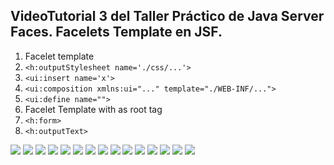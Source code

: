 
## VideoTutorial 3 del Taller Práctico de Java Server Faces. Facelets Template en JSF.

1. Facelet template
2. ```<h:outputStylesheet name='./css/...'>```
3. ```<ui:insert name='x'>```
4. ```<ui:composition xmlns:ui="..." template="./WEB-INF/...">```
5. ```<ui:define name="">```
6. Facelet Template with <html> as root tag
7. ```<h:form>```
8. ```<h:outputText>```
  
<img src="./3%2001.png" width="" />
<img src="./3%2002%2001.png" width="" />
<img src="./3%2002%2002.png" width="" />
<img src="./3%2002%2003.png" width="" />
<img src="./3%2002%2004.png" width="" />
<img src="./3%2002%2005.png" width="" />
<img src="./3%2002%2006.png" width="" />
<img src="./3%2003%2001.png" width="" />
<img src="./3%2003%2002.png" width="" />
<img src="./3%2003%2003.png" width="" />
<img src="./3%2004%2001.png" width="" />
<img src="./3%2004%2002.png" width="" />
<img src="./3%2004%2003.png" width="" />
<img src="./3%2005%2001.png" width="" />
<img src="./3%2005%2002.png" width="" />

